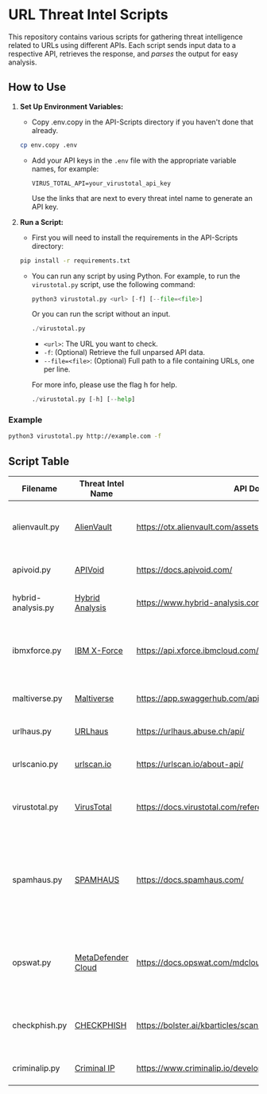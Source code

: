 # URL Threat Intel Scripts

This repository contains various scripts for gathering threat intelligence related to URLs using different APIs. Each script sends input data to a respective API, retrieves the response, and _parses_ the output for easy analysis.

## How to Use

1. **Set Up Environment Variables:**
   - Copy .env.copy in the API-Scripts directory if you haven't done that already.
    ```bash
    cp env.copy .env
    ```

   - Add your API keys in the `.env` file with the appropriate variable names, for example:
     ```
     VIRUS_TOTAL_API=your_virustotal_api_key
     ```
     Use the links that are next to every threat intel name to generate an API key.

2. **Run a Script:**
   - First you will need to install the requirements in the API-Scripts directory:
    ```bash
    pip install -r requirements.txt
    ```

   - You can run any script by using Python. For example, to run the `virustotal.py` script, use the following command:
     ```python
     python3 virustotal.py <url> [-f] [--file=<file>]
     ```
     Or you can run the script without an input.
     ```python
     ./virustotal.py
     ```

     - `<url>`: The URL you want to check.
     - `-f`: (Optional) Retrieve the full unparsed API data.
     - `--file=<file>`: (Optional) Full path to a file containing URLs, one per line.

     For more info, please use the flag h for help.
     ```python
     ./virustotal.py [-h] [--help]
     ```

### Example

```bash
python3 virustotal.py http://example.com -f
```

## Script Table

| Filename            | Threat Intel Name                           | API Documentation                                                                 | Flags                              | Notes                                                                                     |
|---------------------|---------------------------------------------|-----------------------------------------------------------------------------------|------------------------------------|-------------------------------------------------------------------------------------------|
| alienvault.py       | [AlienVault](https://otx.alienvault.com/)   | https://otx.alienvault.com/assets/static/external_api.html#api_v1_search           | -h, -f, -g, -u, -a, --file=<file> |                                                                                           |
| apivoid.py          | [APIVoid](https://www.apivoid.com/)         | https://docs.apivoid.com/                                                          | -h, -f, --file=<file>               |                                                                                           |
| hybrid-analysis.py  | [Hybrid Analysis](https://www.hybrid-analysis.com/) | https://www.hybrid-analysis.com/docs/api/v2                                         | -h, -f, --file=<file>               |                                                                                           |
| ibmxforce.py        | [IBM X-Force](https://exchange.xforce.ibmcloud.com/) | https://api.xforce.ibmcloud.com/doc/                                              | -h, -f, -r, -m, -a, --file=<file> |                                                                                           |
| maltiverse.py       | [Maltiverse](https://www.maltiverse.com/)   | https://app.swaggerhub.com/apis-docs/maltiverse/api/1.1.2                          | -h, -f, --file=<file>               |                                                                                           |
| urlhaus.py          | [URLhaus](https://urlhaus.abuse.ch/)        | https://urlhaus.abuse.ch/api/                                                      | -h, -f, --file=<file>               |                                                                                           |
| urlscanio.py        | [urlscan.io](https://urlscan.io/)           | https://urlscan.io/about-api/                                                      | -h, -f, --file=<file>               |                                                                                           |
| virustotal.py       | [VirusTotal](https://www.virustotal.com/)   | https://docs.virustotal.com/reference/overview                                         | -h, -f, -a, -g, -b, --file=<file>               |                The b flag needs parsing                                                                           |
| spamhaus.py         | [SPAMHAUS](https://spamhaus.com/)           | https://docs.spamhaus.com/                                                           | -h, -f, -a, -l, -t, --file=<file> | Will work on it in the future when the beta ends.                                       |
| opswat.py       | [MetaDefender Cloud](https://metadefender.opswat.com) | https://docs.opswat.com/mdcloud/metadefender-cloud-api-v4 | -h, -f, --file=<file> |                                            Will update in the future to have bulk upload 
| checkphish.py       | [CHECKPHISH](https://app.checkphish.ai/) | https://bolster.ai/kbarticles/scan-apis-for-checkphish-users | -h, -f, -a, -q, -u, --file=<file> |                                        
| criminalip.py       | [Criminal IP](https://www.criminalip.io/) | https://www.criminalip.io/developer/api/post-domain-scan | -h, -f, --file=<file> |                                       
